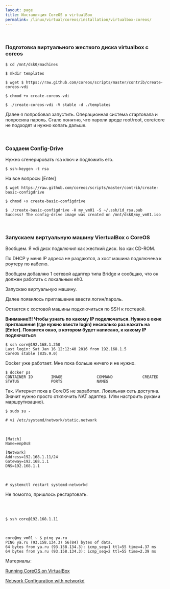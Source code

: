 ```yaml
---
layout: page
title: Инсталляция CoreOS в virtualBox
permalink: /linux/virtual/coreos/installation/virtualbox-coreos/
---
```





<br/>

### Подготовка виртуального жесткого диска virtualbox с coreos

    $ cd /mnt/dsk0/machines

    $ mkdir templates

    $ wget $ https://raw.github.com/coreos/scripts/master/contrib/create-coreos-vdi

    $ chmod +x create-coreos-vdi

    $ ./create-coreos-vdi -V stable -d ./templates


Далее я попробовал запустить. Операционная система стартовала и попросила пароль. Стало понятно, что пароли вроде root/root, core/core не подходят и нужно копать дальше.

<br/>

### Создаем Config-Drive


Нужно сгенерировать rsa ключ и подложить его.

    $ ssh-keygen -t rsa

На все вопросы [Enter]


    $ wget https://raw.github.com/coreos/scripts/master/contrib/create-basic-configdrive

    $ chmod +x create-basic-configdrive

    $ ./create-basic-configdrive -H my_vm01 -S ~/.ssh/id_rsa.pub
    Success! The config-drive image was created on /mnt/dsk0/my_vm01.iso


<br/>

### Запускаем виртуальную машину ViertualBox с CoreOS

Вообщем. Я vdi диск подключил как жесткий диск. Iso как CD-ROM.

По DHCP у меня IP адреса не раздаются, а хост машина подключена к роутеру по кабелю.

Вообщем добавляю 1 сетевой адаптер типа Bridge и сообщаю, что он должен работать с локальным eh0.

Запускаю виртуальную машину.


Далее появилось приглашение ввести логин/пароль.

Остается с хостовой машины подключиться по SSH к гостевой.

**Внимание!!! Чтобы узнать по какому IP подключаться. Нужно в окне приглашения (где нужно ввести login) несколько раз нажать на [Enter]. Появится окно, в котором будет написано, к какому IP подлючаться**


    $ ssh core@192.168.1.250
    Last login: Sat Jan 16 12:12:40 2016 from 192.168.1.5
    CoreOS stable (835.9.0)


Docker уже работает.
Мне пока больше ничего и не нужно.

    $ docker ps
    CONTAINER ID        IMAGE               COMMAND             CREATED             STATUS              PORTS               NAMES


Так. Интернет пока в CoreOS не заработал.
Локальная сеть доступна. Значит нужно просто отключить NAT адаптер. (Или настроить руками маршрутизацию).

    $ sudo su -

    # vi /etc/systemd/network/static.network

<br/>

    [Match]
    Name=enp0s8

    [Network]
    Address=192.168.1.11/24
    Gateway=192.168.1.1
    DNS=192.168.1.1


<br/>

    # systemctl restart systemd-networkd

Не помогло, пришлось рестартовать.

<br/><br/>

    $ ssh core@192.168.1.11

<br/>

    core@my_vm01 ~ $ ping ya.ru
    PING ya.ru (93.158.134.3) 56(84) bytes of data.
    64 bytes from ya.ru (93.158.134.3): icmp_seq=1 ttl=55 time=4.37 ms
    64 bytes from ya.ru (93.158.134.3): icmp_seq=2 ttl=55 time=2.39 ms


Материалы:  

[Running CoreOS on VirtualBox](https://coreos.com/os/docs/774.0.0/booting-on-virtualbox.html)

[Network Configuration with networkd](https://coreos.com/os/docs/latest/network-config-with-networkd.html)

